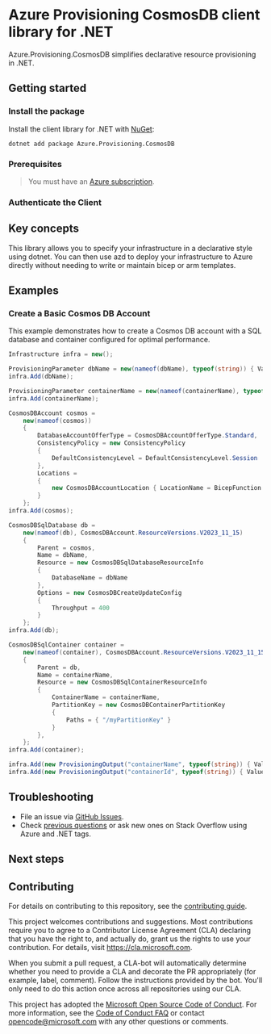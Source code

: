 # Azure Provisioning CosmosDB client library for .NET

Azure.Provisioning.CosmosDB simplifies declarative resource provisioning in .NET.

## Getting started

### Install the package

Install the client library for .NET with [NuGet](https://www.nuget.org/ ):

```dotnetcli
dotnet add package Azure.Provisioning.CosmosDB
```

### Prerequisites

> You must have an [Azure subscription](https://azure.microsoft.com/free/dotnet/).

### Authenticate the Client

## Key concepts

This library allows you to specify your infrastructure in a declarative style using dotnet.  You can then use azd to deploy your infrastructure to Azure directly without needing to write or maintain bicep or arm templates.

## Examples

### Create a Basic Cosmos DB Account

This example demonstrates how to create a Cosmos DB account with a SQL database and container configured for optimal performance.

```C# Snippet:CosmosDBBasic
Infrastructure infra = new();

ProvisioningParameter dbName = new(nameof(dbName), typeof(string)) { Value = "orders" };
infra.Add(dbName);

ProvisioningParameter containerName = new(nameof(containerName), typeof(string)) { Value = "products" };
infra.Add(containerName);

CosmosDBAccount cosmos =
    new(nameof(cosmos))
    {
        DatabaseAccountOfferType = CosmosDBAccountOfferType.Standard,
        ConsistencyPolicy = new ConsistencyPolicy
        {
            DefaultConsistencyLevel = DefaultConsistencyLevel.Session
        },
        Locations =
        {
            new CosmosDBAccountLocation { LocationName = BicepFunction.GetResourceGroup().Location }
        }
    };
infra.Add(cosmos);

CosmosDBSqlDatabase db =
    new(nameof(db), CosmosDBAccount.ResourceVersions.V2023_11_15)
    {
        Parent = cosmos,
        Name = dbName,
        Resource = new CosmosDBSqlDatabaseResourceInfo
        {
            DatabaseName = dbName
        },
        Options = new CosmosDBCreateUpdateConfig
        {
            Throughput = 400
        }
    };
infra.Add(db);

CosmosDBSqlContainer container =
    new(nameof(container), CosmosDBAccount.ResourceVersions.V2023_11_15)
    {
        Parent = db,
        Name = containerName,
        Resource = new CosmosDBSqlContainerResourceInfo
        {
            ContainerName = containerName,
            PartitionKey = new CosmosDBContainerPartitionKey
            {
                Paths = { "/myPartitionKey" }
            }
        },
    };
infra.Add(container);

infra.Add(new ProvisioningOutput("containerName", typeof(string)) { Value = container.Name });
infra.Add(new ProvisioningOutput("containerId", typeof(string)) { Value = container.Id });
```

## Troubleshooting

-   File an issue via [GitHub Issues](https://github.com/Azure/azure-sdk-for-net/issues).
-   Check [previous questions](https://stackoverflow.com/questions/tagged/azure+.net) or ask new ones on Stack Overflow using Azure and .NET tags.

## Next steps

## Contributing

For details on contributing to this repository, see the [contributing
guide][cg].

This project welcomes contributions and suggestions. Most contributions
require you to agree to a Contributor License Agreement (CLA) declaring
that you have the right to, and actually do, grant us the rights to use
your contribution. For details, visit <https://cla.microsoft.com>.

When you submit a pull request, a CLA-bot will automatically determine
whether you need to provide a CLA and decorate the PR appropriately
(for example, label, comment). Follow the instructions provided by the
bot. You'll only need to do this action once across all repositories
using our CLA.

This project has adopted the [Microsoft Open Source Code of Conduct][coc]. For
more information, see the [Code of Conduct FAQ][coc_faq] or contact
<opencode@microsoft.com> with any other questions or comments.

<!-- LINKS -->
[cg]: https://github.com/Azure/azure-sdk-for-net/blob/main/sdk/resourcemanager/Azure.ResourceManager/docs/CONTRIBUTING.md
[coc]: https://opensource.microsoft.com/codeofconduct/
[coc_faq]: https://opensource.microsoft.com/codeofconduct/faq/
